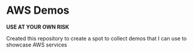 # AWS Demos

**USE AT YOUR OWN RISK**

Created this repository to create a spot to collect demos that I can use to showcase AWS services
